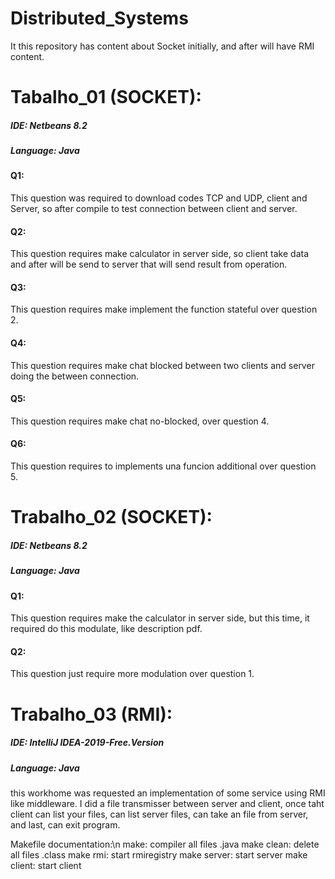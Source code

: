 # Distributed_Systems
It this repository has content about Socket initially, and after will have RMI content.
# Tabalho_01  (SOCKET):
##### IDE: Netbeans 8.2
##### Language: Java
#### Q1: 
This question was required to download codes TCP and UDP, client and Server, so after compile to test connection between client and server.
#### Q2: 
This question requires make calculator in server side, so client take data and after will be send to server that will send result from operation.
#### Q3: 
This question requires make implement the function stateful over question 2.
#### Q4: 
This question requires make chat blocked between two clients and server doing the between connection.
#### Q5: 
This question requires make chat no-blocked, over question 4.
#### Q6: 
This question requires to implements una funcion additional over question 5. 
# Trabalho_02 (SOCKET):
##### IDE: Netbeans 8.2
##### Language: Java
#### Q1: 
This question requires make the calculator in server side, but this time, it required do this modulate, like description pdf.
#### Q2: 
This question just require more modulation over question 1.
# Trabalho_03   (RMI):
##### IDE: IntelliJ IDEA-2019-Free.Version
##### Language: Java
this workhome was requested an implementation of some service using RMI like middleware.
I did a file transmisser between server and client, once taht client can list your files, can list server files, can take an file from server, and last, can exit program.

Makefile documentation:\n
make: compiler all files .java
make clean: delete all files .class
make rmi: start rmiregistry
make server: start server
make client: start client
